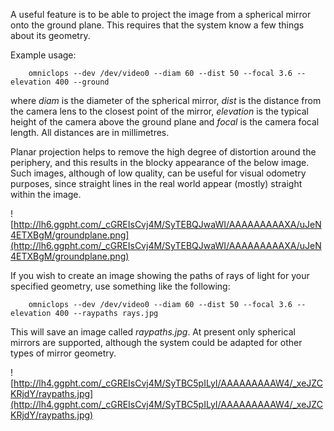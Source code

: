 A useful feature is to be able to project the image from a spherical mirror onto the ground plane.  This requires that the system know a few things about its geometry.

Example usage:

```
    omniclops --dev /dev/video0 --diam 60 --dist 50 --focal 3.6 --elevation 400 --ground
```

where _diam_ is the diameter of the spherical mirror, _dist_ is the distance from the camera lens to the closest point of the mirror, _elevation_ is the typical height of the camera above the ground plane and _focal_ is the camera focal length.  All distances are in millimetres.

Planar projection helps to remove the high degree of distortion around the periphery, and this results in the blocky appearance of the below image.  Such images, although of low quality, can be useful for visual odometry purposes, since straight lines in the real world appear (mostly) straight within the image.

![http://lh6.ggpht.com/_cGREIsCvj4M/SyTEBQJwaWI/AAAAAAAAAXA/uJeN4ETXBgM/groundplane.png](http://lh6.ggpht.com/_cGREIsCvj4M/SyTEBQJwaWI/AAAAAAAAAXA/uJeN4ETXBgM/groundplane.png)

If you wish to create an image showing the paths of rays of light for your specified geometry, use something like the following:

```
    omniclops --dev /dev/video0 --diam 60 --dist 50 --focal 3.6 --elevation 400 --raypaths rays.jpg
```

This will save an image called _raypaths.jpg_.  At present only spherical mirrors are supported, although the system could be adapted for other types of mirror geometry.

![http://lh4.ggpht.com/_cGREIsCvj4M/SyTBC5pILyI/AAAAAAAAAW4/_xeJZCKRjdY/raypaths.jpg](http://lh4.ggpht.com/_cGREIsCvj4M/SyTBC5pILyI/AAAAAAAAAW4/_xeJZCKRjdY/raypaths.jpg)